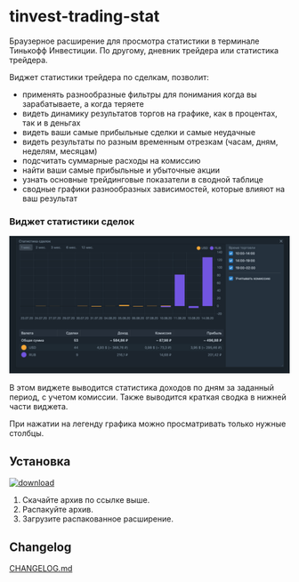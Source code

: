 # tinvest-trading-stat
Браузерное расширение для просмотра статистики в терминале Тинькофф Инвестиции.
По другому, дневник трейдера или статистика трейдера.

Виджет статистики трейдера по сделкам, позволит:
 - применять разнообразные фильтры для понимания когда вы зарабатываете, а когда теряете
 - видеть динамику результатов торгов на графике, как в процентах, так и в деньгах
 - видеть ваши самые прибыльные сделки и самые неудачные
 - видеть результаты по разным временным отрезкам (часам, дням, неделям, месяцам)
 - подсчитать суммарные расходы на комиссию
 - найти ваши самые прибыльные и убыточные акции
 - узнать основные трейдинговые показатели в сводной таблице
 - сводные графики разнообразных зависимостей, которые влияют на ваш результат

### Виджет статистики сделок
![screenshot](https://github.com/igor4566/tinvest-trading-stat/blob/master/other/printscreen.png?raw=true)

В этом виджете выводится статистика доходов по дням за заданный период, с учетом комиссии.
Также выводится краткая сводка в нижней части виджета.

При нажатии на легенду графика можно просматривать только нужные столбцы.

## Установка
[![download](https://github.com/igor4566/tinvest-trading-stat/blob/master/other/download.png?raw=true)](https://github.com/igor4566/tinvest-trading-stat/releases/download/v1.0.0/tinvest-trading-stat.zip)

 1. Скачайте архив по ссылке выше.
 2. Распакуйте архив.
 3. Загрузите распакованное расширение. 

## Changelog

[CHANGELOG.md](https://github.com/igor4566/tinvest-trading-stat/blob/master/CHANGELOG.md)